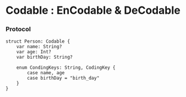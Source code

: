# Codable : EnCodable & DeCodable

### Protocol

```
struct Person: Codable {
    var name: String?
    var age: Int?
    var birthDay: String?
    
    enum CondingKeys: String, CodingKey {
        case name, age
        case birthDay = "birth_day"
    }
}
```
